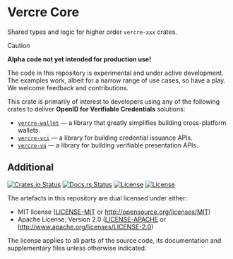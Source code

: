 # Vercre Core

Shared types and logic for higher order `vercre-xxx` crates.

> [!CAUTION]
>
> **Alpha code not yet intended for production use!**
>
> The code in this repository is experimental and under active development. The examples work, albeit for a narrow range of use cases, so have a play. We welcome feedback and contributions.

This crate is primarily of interest to developers using any of the following crates to deliver **OpenID for Verifiable Credentials** solutions:

- [`vercre-wallet`](../vercre-wallet/) — a library that greatly simplifies building cross-platform wallets.
- [`vercre-vci`](../vercre-vci/) — a library for building credential issuance APIs.
- [`vercre-vp`](../vercre-vp/) — a library for building verifiable presentation APIs.

## Additional

[![Crates.io Status](https://img.shields.io/crates/v/vercre-core.svg)](https://crates.io/crates/vercre-core)
[![Docs.rs Status](https://docs.rs/vercre-core/badge.svg)](https://docs.rs/vercre-core/)
[![License](https://img.shields.io/badge/license-MIT-blue.svg)](./LICENSE-MIT)
[![License](https://img.shields.io/badge/license-Apache-blue.svg)](./LICENSE-APACHE)

<!-- The [changelog][CHANGES] is used to record a summary of changes between releases. A more granular
record of changes can be found in the commit history. -->

The artefacts in this repository are dual licensed under either:

- MIT license ([LICENSE-MIT] or <http://opensource.org/licenses/MIT>)
- Apache License, Version 2.0 ([LICENSE-APACHE] or <http://www.apache.org/licenses/LICENSE-2.0>)

The license applies to all parts of the source code, its documentation and supplementary files
unless otherwise indicated.

<!-- [CHANGES]: CHANGELOG.md -->
[LICENSE-MIT]: LICENSE-MIT
[LICENSE-APACHE]: LICENSE-APACHE
